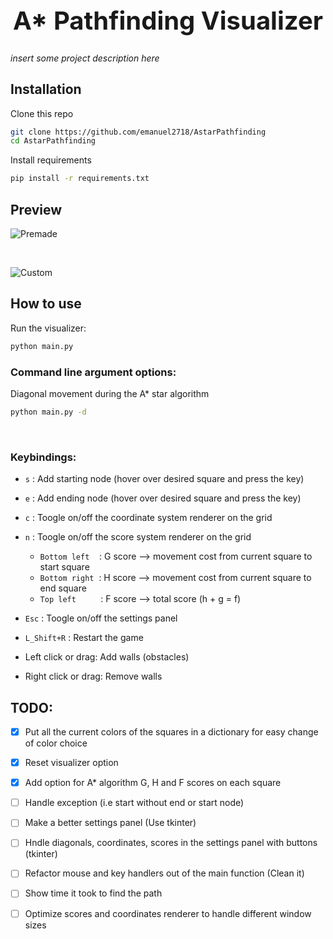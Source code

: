 <h1 align="center" style="font-size: 2.5rem;">
A* Pathfinding Visualizer
</h1>


*insert some project description here*

## Installation

Clone this repo

```bash
git clone https://github.com/emanuel2718/AstarPathfinding
cd AstarPathfinding
```

Install requirements

```bash
pip install -r requirements.txt
```

## Preview

![Premade](videos/premade.gif)

&nbsp;
&nbsp;

![Custom](videos/custom.gif)



## How to use
Run the visualizer:
```bash
python main.py
```
### Command line argument options:

Diagonal movement during the A* star algorithm
```bash
python main.py -d
```

&nbsp;
### Keybindings:

- `s` : Add starting node (hover over desired square and press the key)

- `e` : Add ending node (hover over desired square and press the key)

- `c` : Toogle on/off the coordinate system renderer on the grid

- `n` : Toogle on/off the score system renderer on the grid
    - `Bottom left` &nbsp; &nbsp;: G score --> movement cost from current square to start square
    - `Bottom right`&nbsp; : H score --> movement cost from current square to end square
    - `Top left`&nbsp; &nbsp; &nbsp; &nbsp; &nbsp; : F score --> total score (h + g = f)
&nbsp;
- `Esc` : Toogle on/off the settings panel

- `L_Shift+R` : Restart the game


- Left click or drag: Add walls (obstacles)
- Right click or drag: Remove walls

## TODO:

- [x] Put all the current colors of the squares in a dictionary for easy change of color choice
- [x] Reset visualizer option
- [x] Add option for A* algorithm G, H and F scores on each square
- [ ] Handle exception (i.e start without end or start node)
- [ ] Make a better settings panel (Use tkinter)
- [ ] Hndle diagonals, coordinates, scores in the settings panel with buttons (tkinter)
- [ ] Refactor mouse and key handlers out of the main function (Clean it)
- [ ] Show time it took to find the path
- [ ] Optimize scores and coordinates renderer to handle different window sizes



